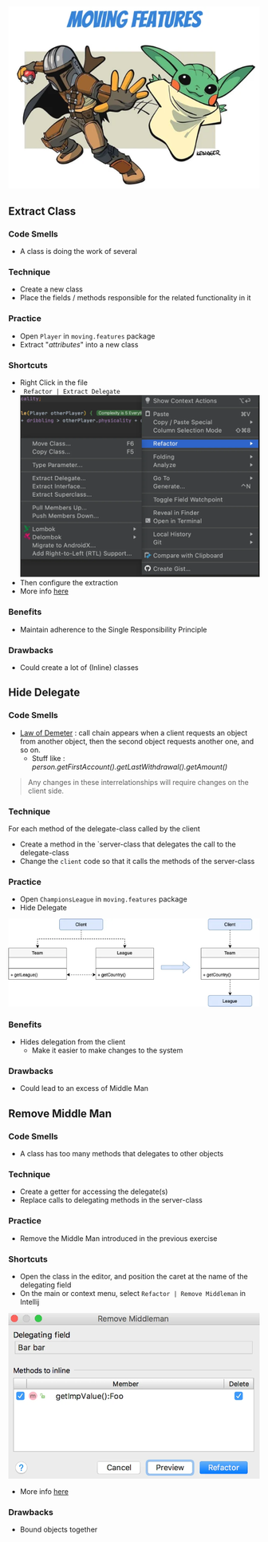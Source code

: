 ![refactoring-journey](img/2-moving-features.webp)

## Extract Class
### Code Smells
* A class is doing the work of several

### Technique
* Create a new class
* Place the fields / methods responsible for the related functionality in it

### Practice
* Open `Player` in `moving.features` package
* Extract "*attributes*" into a new class 

### Shortcuts
* Right Click in the file
* ` Refactor | Extract Delegate`
![extract class](img/extract-delegate.webp)
* Then configure the extraction
* More info [here](https://www.jetbrains.com/help/idea/extract-into-class-refactorings.html#extract_delegate)

### Benefits
* Maintain adherence to the Single Responsibility Principle

### Drawbacks
* Could create a lot of (Inline) classes

## Hide Delegate
### Code Smells
* [Law of Demeter](https://en.wikipedia.org/wiki/Law_of_Demeter) : call chain appears when a client requests an object from another object, then the second object requests another one, and so on. 
    * Stuff like : *person.getFirstAccount().getLastWithdrawal().getAmount()*
> Any changes in these interrelationships will require changes on the client side.

### Technique
For each method of the delegate-class called by the client
* Create a method in the `server-class that delegates the call to the delegate-class
* Change the `client` code so that it calls the methods of the server-class

### Practice
* Open `ChampionsLeague` in `moving.features` package
* Hide Delegate

![hide delegate](img/hideDelegate.webp)

### Benefits
* Hides delegation from the client
   * Make it easier to make changes to the system

### Drawbacks
* Could lead to an excess of Middle Man

## Remove Middle Man
### Code Smells
* A class has too many methods that delegates to other objects

### Technique
* Create a getter for accessing the delegate(s)
* Replace calls to delegating methods in the server-class

### Practice
* Remove the Middle Man introduced in the previous exercise

### Shortcuts
* Open the class in the editor, and position the caret at the name of the delegating field
* On the main or context menu, select `Refactor | Remove Middleman` in Intellij

![hide delegate](img/removeMiddleman.webp)
* More info [here](https://www.jetbrains.com/help/idea/remove-middleman.html)

### Drawbacks
* Bound objects together